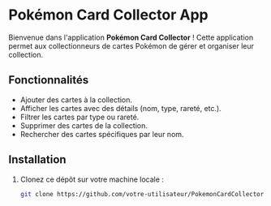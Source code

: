 # Pokémon Card Collector App

Bienvenue dans l'application **Pokémon Card Collector** ! Cette application permet aux collectionneurs de cartes Pokémon de gérer et organiser leur collection.

## Fonctionnalités

- Ajouter des cartes à la collection.
- Afficher les cartes avec des détails (nom, type, rareté, etc.).
- Filtrer les cartes par type ou rareté.
- Supprimer des cartes de la collection.
- Rechercher des cartes spécifiques par leur nom.

## Installation

1. Clonez ce dépôt sur votre machine locale :
   ```bash
   git clone https://github.com/votre-utilisateur/PokemonCardCollector.git